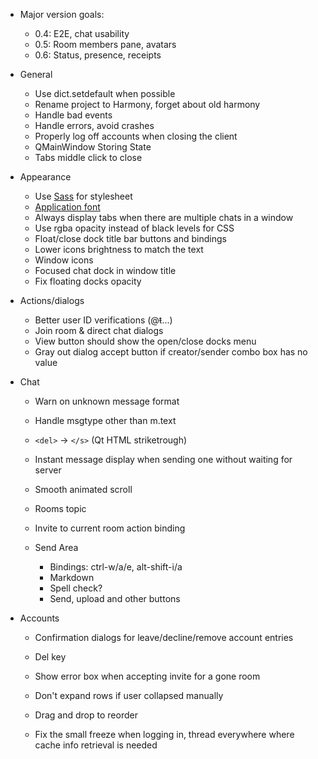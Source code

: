 - Major version goals:
  - 0.4: E2E, chat usability
  - 0.5: Room members pane, avatars
  - 0.6: Status, presence, receipts

- General
  - Use dict.setdefault when possible
  - Rename project to Harmony, forget about old harmony
  - Handle bad events
  - Handle errors, avoid crashes
  - Properly log off accounts when closing the client
  - QMainWindow Storing State
  - Tabs middle click to close

- Appearance
  - Use [Sass](https://pyscss.readthedocs.io/en/latest/) for stylesheet
  - [Application font](https://stackoverflow.com/a/48242138)
  - Always display tabs when there are multiple chats in a window
  - Use rgba opacity instead of black levels for CSS
  - Float/close dock title bar buttons and bindings
  - Lower icons brightness to match the text
  - Window icons
  - Focused chat dock in window title
  - Fix floating docks opacity

- Actions/dialogs
  - Better user ID verifications (@ŧ...)
  - Join room & direct chat dialogs
  - View button should show the open/close docks menu
  - Gray out dialog accept button if creator/sender combo box has no value

- Chat
  - Warn on unknown message format
  - Handle msgtype other than m.text
  - `<del>` → `</s>` (Qt HTML striketrough)
  - Instant message display when sending one without waiting for server
  - Smooth animated scroll
  - Rooms topic
  - Invite to current room action binding

  - Send Area
    - Bindings: ctrl-w/a/e, alt-shift-i/a
    - Markdown
    - Spell check?
    - Send, upload and other buttons

- Accounts
  - Confirmation dialogs for leave/decline/remove account entries
  - Del key
  - Show error box when accepting invite for a gone room 

  - Don't expand rows if user collapsed manually
  - Drag and drop to reorder

  - Fix the small freeze when logging in,
    thread everywhere where cache info retrieval is needed
